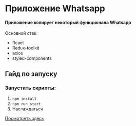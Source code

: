 # Приложение Whatsapp
#### Приложение копирует некоторый функционала Whatsapp
Основной стек:
- React
- Redux-toolkit
- axios
- styled-components

## Гайд по запуску
### Запустить скрипты:
1. `npm install`
2. `npm run start`
3.  Наслаждаться

[Посмотреть здесь](https://gamspi.github.io/whatsapp/)
